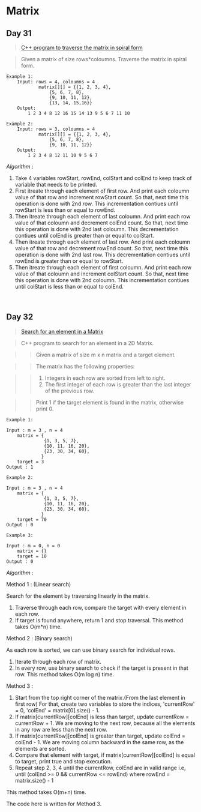 # Matrix

## Day 31

> [C++ program to traverse the matrix in spiral form](https://github.com/RajVadeghar/100DaysOfCode/blob/main/matrix/Day-31/spiralOrderTraverse.cpp)<br />

> Given a matrix of size rows*coloumns. Traverse the matrix in spiral form.

```     
Example 1:
    Input: rows = 4, coloumns = 4
            matrix[][] = {{1, 2, 3, 4},
                {5, 6, 7, 8},
                {9, 10, 11, 12},
                {13, 14, 15,16}}
    Output: 
        1 2 3 4 8 12 16 15 14 13 9 5 6 7 11 10

Example 2:
    Input: rows = 3, coloumns = 4  
            matrix[][] = {{1, 2, 3, 4},
                {5, 6, 7, 8},
                {9, 10, 11, 12}}
    Output: 
        1 2 3 4 8 12 11 10 9 5 6 7
```
_Algorithm_ :

1. Take 4 variables rowStart, rowEnd, colStart and colEnd to keep track of variable that needs to be printed.
2. First itreate through each element of first row. And print each coloumn value of that row and increment rowStart count.
So that, next time this operation is done with 2nd row. This incrementation contiues until rowStart is less than or equal to rowEnd.
3. Then itreate through each element of last coloumn. And print each row value of that coloumn and decrement colEnd count.
So that, next time this operation is done with 2nd last coloumn. This decrementation contiues until colEnd is greater than or equal to colStart.
4. Then itreate through each element of last row. And print each coloumn value of that row and decrement rowEnd count.
So that, next time this operation is done with 2nd last row. This decrementation contiues until rowEnd is greater than or equal to rowStart.
5. Then itreate through each element of first coloumn. And print each row value of that coloumn and increment colStart count.
So that, next time this operation is done with 2nd coloumn. This incrementation contiues until colStart is less than or equal to colEnd.

<br />

## Day 32

> [Search for an element in a Matrix](https://github.com/RajVadeghar/100DaysOfCode/blob/main/matrix/Day-32/searchElemIn2Dmatrix.cpp)<br />

> C++ program to search for an element in a 2D Matrix.

>> Given a matrix of size m x n matrix and a target element. <br />

>> The matrix has the following properties: <br />

>> 1. Integers in each row are sorted from left to right. <br />
>> 2. The first integer of each row is greater than the last integer of the previous row. <br />

>> Print 1 if the target element is found in the matrix, otherwise print 0.

```     
Example 1:

Input : m = 3 , n = 4
    matrix = {
              {1, 3, 5, 7},
              {10, 11, 16, 20},
              {23, 30, 34, 60},
             }
    target = 3
Output : 1

Example 2:

Input : m = 3 , n = 4
    matrix = {
              {1, 3, 5, 7}, 
              {10, 11, 16, 20}, 
              {23, 30, 34, 60},
             }
    target = 70
Output : 0

Example 3:

Input : m = 0, n = 0
    matrix = {}
    target = 10
Output : 0

```
_Algorithm_ :

Method 1 : (Linear search)

Search for the element by traversing linearly in the matrix.
1. Traverse through each row, compare the target with every element in each row.
2. If target is found anywhere, return 1 and stop traversal.
This method takes O(m*n) time.


Method 2 : (Binary search)

As each row is sorted, we can use binary search for individual rows.

1. Iterate through each row of matrix.
2. In every row, use binary search to check if the target is present in that row.
This method takes O(m log n) time.


Method 3 :

1. Start from the top right corner of the matrix.(From the last element in first row)
    For that, create two variables to store the indices, 'currentRow' = 0, 'colEnd' = matrix[0].size() - 1.
2. If matrix[currentRow][colEnd] is less than target, update currentRow = currentRow + 1.
    We are moving to the next row, because all the elements in any row are less than the next row.
3. If matrix[currentRow][colEnd] is greater than target, update colEnd = colEnd - 1.
    We are moving column backward in the same row, as the elements are sorted.
4. Compare that element with target, if matrix[currentRow][colEnd] is equal to target, print true and stop execution.
5. Repeat step 2, 3, 4 until the currentRow, colEnd are in valid range i.e, until (colEnd >= 0 && currentRow <= rowEnd) where rowEnd = matrix.size() - 1

This method takes O(m+n) time.

The code here is written for Method 3.

<br />
